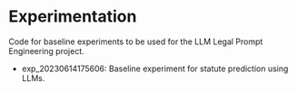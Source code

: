 # Experimentation

Code for baseline experiments to be used for the LLM Legal Prompt Engineering
project.

- exp_20230614175606: Baseline experiment for statute prediction using LLMs.
